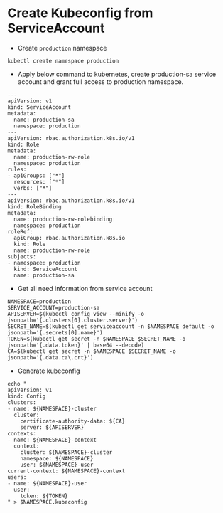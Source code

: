 # Create Kubeconfig from ServiceAccount

- Create `production` namespace
```
kubectl create namespace production
```
- Apply below command to kubernetes, create production-sa service account and grant full access to production namespace.
```
---
apiVersion: v1
kind: ServiceAccount
metadata:
  name: production-sa
  namespace: production
---
apiVersion: rbac.authorization.k8s.io/v1
kind: Role
metadata:
  name: production-rw-role
  namespace: production
rules:
- apiGroups: ["*"]
  resources: ["*"]
  verbs: ["*"]
---
apiVersion: rbac.authorization.k8s.io/v1
kind: RoleBinding
metadata:
  name: production-rw-rolebinding
  namespace: production
roleRef:
  apiGroup: rbac.authorization.k8s.io
  kind: Role
  name: production-rw-role
subjects:
- namespace: production
  kind: ServiceAccount
  name: production-sa
```

- Get all need information from service account
```
NAMESPACE=production
SERVICE_ACCOUNT=production-sa
APISERVER=$(kubectl config view --minify -o jsonpath='{.clusters[0].cluster.server}')
SECRET_NAME=$(kubectl get serviceaccount -n $NAMESPACE default -o jsonpath='{.secrets[0].name}')
TOKEN=$(kubectl get secret -n $NAMESPACE $SECRET_NAME -o jsonpath='{.data.token}' | base64 --decode)
CA=$(kubectl get secret -n $NAMESPACE $SECRET_NAME -o jsonpath='{.data.ca\.crt}')
```

- Generate kubeconfig
```
echo "
apiVersion: v1
kind: Config
clusters:
- name: ${NAMESPACE}-cluster
  cluster:
    certificate-authority-data: ${CA}
    server: ${APISERVER}
contexts:
- name: ${NAMESPACE}-context
  context:
    cluster: ${NAMESPACE}-cluster
    namespace: ${NAMESPACE}
    user: ${NAMESPACE}-user
current-context: ${NAMESPACE}-context
users:
- name: ${NAMESPACE}-user
  user:
    token: ${TOKEN}
" > $NAMESPACE.kubeconfig
```
